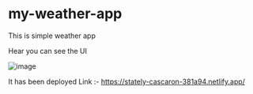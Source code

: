 # my-weather-app
 This is simple weather app 

 Hear you can see the UI

 ![image](https://github.com/user-attachments/assets/513baf67-342f-4731-8167-39397c393bab)

It has been deployed
Link :- https://stately-cascaron-381a94.netlify.app/

